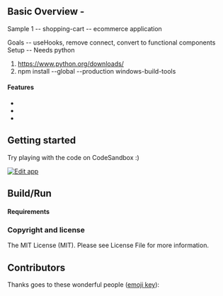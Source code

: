 ## Basic Overview - 


Sample 1 -- shopping-cart -- ecommerce application

Goals -- useHooks, remove connect, convert to functional components
Setup --
Needs python
1. https://www.python.org/downloads/
2. npm install --global --production windows-build-tools

#### Features

- 
- 
- 

## Getting started

Try playing with the code on CodeSandbox :)

[![Edit app](https://codesandbox.io/static/img/play-codesandbox.svg)](https://codesandbox.io/s/74rykw70qq)

## Build/Run

#### Requirements

### Copyright and license

The MIT License (MIT). Please see License File for more information.

## Contributors

Thanks goes to these wonderful people ([emoji key](https://allcontributors.org/docs/en/emoji-key)):

<!-- ALL-CONTRIBUTORS-LIST:START - Do not remove or modify this section -->
<!-- prettier-ignore -->
<table>
  <tr>
  </tr>
</table>

<!-- ALL-CONTRIBUTORS-LIST:END -->


